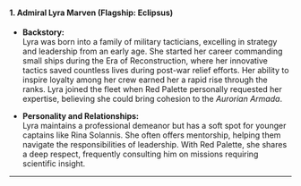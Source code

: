 #### **1. Admiral Lyra Marven (Flagship: Eclipsus)**

- **Backstory:**  
  Lyra was born into a family of military tacticians, excelling in strategy and leadership from an early age. She started her career commanding small ships during the Era of Reconstruction, where her innovative tactics saved countless lives during post-war relief efforts. Her ability to inspire loyalty among her crew earned her a rapid rise through the ranks. Lyra joined the fleet when Red Palette personally requested her expertise, believing she could bring cohesion to the _Aurorian Armada_.

- **Personality and Relationships:**  
  Lyra maintains a professional demeanor but has a soft spot for younger captains like Rina Solannis. She often offers mentorship, helping them navigate the responsibilities of leadership. With Red Palette, she shares a deep respect, frequently consulting him on missions requiring scientific insight.

---
